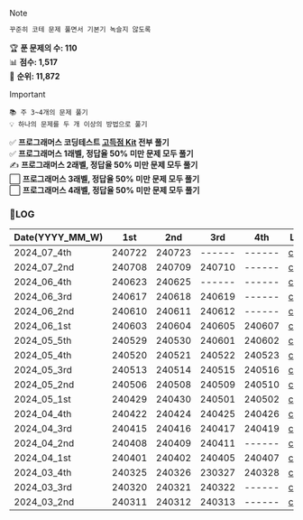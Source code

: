 > [!NOTE]
> ```sh
> 꾸준히 코테 문제 풀면서 기본기 녹슬지 않도록
> ```
> 🏆 **푼 문제의 수: 110**  
> 📊 **점수: 1,517**  
> 🏅 **순위: 11,872**
  
  
> [!IMPORTANT]
> ```
> 📚 주 3~4개의 문제 풀기
> 💡 하나의 문제를 두 개 이상의 방법으로 풀기
>  ```
> ✅ **프로그래머스 코딩테스트 [고득점 Kit](https://school.programmers.co.kr/learn/challenges?tab=algorithm_practice_kit) 전부 풀기**  
> ✅ **프로그래머스 1래벨, 정답율 50% 미만 문제 모두 풀기**  
> ✍️ **프로그래머스 2래벨, 정답율 50% 미만 문제 모두 풀기**  
> ⬜ **프로그래머스 3래벨, 정답율 50% 미만 문제 모두 풀기**  
> ⬜ **프로그래머스 4래벨, 정답율 50% 미만 문제 모두 풀기**  


### 📝LOG
| Date(YYYY_MM_W) | 1st | 2nd | 3rd | 4th | Link |
| ------------| ------ | ------ | ------ | ------ | ---------------- |
| 2024_07_4th | 240722 | 240723 | ------ | ------ | [code](/2024_07_4th.ipynb) |
| 2024_07_2nd | 240708 | 240709 | 240710 | ------ | [code](/2024_07_2nd.ipynb) |
| 2024_06_4th | 240623 | 240625 | ------ | ------ | [code](/2024_06_4th.ipynb) |
| 2024_06_3rd | 240617 | 240618 | 240619 | ------ | [code](/2024_06_3rd.ipynb) |
| 2024_06_2nd | 240610 | 240611 | 240612 | ------ | [code](/2024_06_2nd.ipynb) |
| 2024_06_1st | 240603 | 240604 | 240605 | 240607 | [code](/2024_06_1st.ipynb) |
| 2024_05_5th | 240529 | 240530 | 240601 | 240602 | [code](/2024_05_5th.ipynb) |
| 2024_05_4th | 240520 | 240521 | 240522 | 240523 | [code](/2024_05_4th.ipynb) |
| 2024_05_3rd | 240513 | 240514 | 240515 | 240516 | [code](/2024_05_3rd.ipynb) |
| 2024_05_2nd | 240506 | 240508 | 240509 | 240510 | [code](/2024_05_2nd.ipynb) |
| 2024_05_1st | 240429 | 240430 | 240501 | 240502 | [code](/2024_05_1st.ipynb) |
| 2024_04_4th | 240422 | 240424 | 240425 | 240426 | [code](/2024_04_4th.ipynb) |
| 2024_04_3rd | 240415 | 240416 | 240417 | 240419 | [code](/2024_04_3rd.ipynb) |
| 2024_04_2nd | 240408 | 240409 | 240411 | ------ | [code](/2024_04_2nd.ipynb) |
| 2024_04_1st | 240401 | 240402 | 240405 | 240407 | [code](/2024_04_1st.ipynb) |
| 2024_03_4th | 240325 | 240326 | 230327 | 240328 | [code](/2024_03_4th.ipynb) |
| 2024_03_3rd | 240320 | 240321 | 240322 | ------ | [code](/2024_03_3rd.ipynb) |
| 2024_03_2nd | 240311 | 240312 | 240313 | ------ | [code](/2024_03_2nd.ipynb) |
